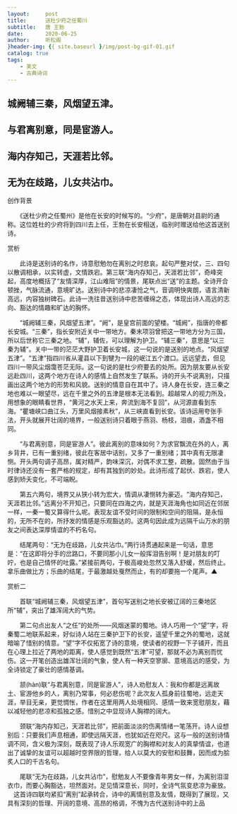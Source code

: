 ```yaml
---
layout:     post
title:      送杜少府之任蜀川
subtitle:   唐 王勃
date:       2020-06-25
author:     听松阁
}header-img: {{ site.baseurl }/img/post-bg-gif-01.gif
catalog: true
tags:
    - 美文
    - 古典诗词
---
```


## 城阙辅三秦，风烟望五津。
## 与君离别意，同是宦游人。
## 海内存知己，天涯若比邻。
## 无为在歧路，儿女共沾巾。





创作背景



　　《送杜少府之任蜀州》是他在长安的时候写的。“少府”，是唐朝对县尉的通称。这位姓杜的少府将到四川去上任，王勃在长安相送，临别时赠送给他这首送别诗。



赏析



　　此诗是送别诗的名作，诗意慰勉勿在离别之时悲哀。起句严整对仗，三、四句以散调相承，以实转虚，文情跌宕。第三联“海内存知己，天涯若比邻”，奇峰突起，高度地概括了“友情深厚，江山难阻”的情景，尾联点出“送”的主题。全诗开合顿挫，气脉流通，意境旷达。送别诗中的悲凉凄怆之气，音调明快爽朗，语言清新高远，内容独树碑石。此诗一洗往昔送别诗中悲苦缠绵之态，体现出诗人高远的志向、豁达的情趣和旷达的胸怀。



　　“城阙辅三秦，风烟望五津”。“阙”，是皇宫前面的望楼。“城阙”，指唐的帝都长安城。“三秦”，指长安附近关中一带地方。秦末项羽曾把这一带地方分为三国，所以后世称它三秦之地。“辅”，辅佐，可以理解为护卫。“辅三秦”，意思是“以三秦为辅”。关中一带的茫茫大野护卫着长安城，这一句说的是送别的地点。“风烟望五津”。“五津”指四川省从灌县以下到犍为一段的岷江五个渡口。远远望去，但见四川一带风尘烟霭苍茫无际。这一句说的是杜少府要去的处所。因为朋友要从长安远赴四川，这两个地方在诗人的感情上自然发生了联系。诗的开头不说离别，只描画出这两个地方的形势和风貌。送别的情意自在其中了。诗人身在长安，连三秦之地也难以一眼望尽，远在千里之外的五津是根本无法看到。超越常人的视力所及，用想象的眼睛看世界，“黄河之水天上来，奔流到海不复回”，从河源直看到东海。“瞿塘峡口曲江头，万里风烟接素秋”，从三峡直看到长安。该诗运用夸张手法，开头就展开壮阔的境界，一般送别诗只着眼于燕羽、杨枝，泪痕，酒盏不相同。



　　“与君离别意，同是宦游人”。彼此离别的意味如何？为求官飘流在外的人，离乡背井，已有一重别绪，彼此在客居中话别，又多了一重别绪；其中真有无限凄恻。开头两句调子高昂，属对精严，韵味深沉，对偶不求工整，疏散。固然由于当时律诗还没有一套严格的规定，却有其独到的妙处。此诗形成了起伏、跌宕，使人感到矫夭变化，不可端睨。



　　第五六两句，境界又从狭小转为宏大，情调从凄恻转为豪迈。“海内存知己，天涯若比邻。”远离分不开知己，只要同在四海之内，就是天涯海角也如同近在邻居一样，一秦一蜀又算得什么呢。表现友谊不受时间的限制和空间的阻隔，是永恒的，无所不在的，所抒发的情感是乐观豁达的。这两句因此成为远隔千山万水的朋友之间表达深厚情谊的不朽名句。



　　结尾两句：“无为在歧路，儿女共沾巾。”两行诗贯通起来是一句话，意思是：“在这即将分手的岔路口，不要同那小儿女一般挥泪告别啊！是对朋友的叮咛，也是自己情怀的吐露。”紧接前两句，于极高峻处忽然又落入舒缓，然后终止。拿乐曲做比方；乐曲的结尾，于最激越处戛然而止，有的却要拖一个尾声。▲





赏析二



　　首联“城阙辅三秦，风烟望五津”，首句写送别之地长安被辽阔的三秦地区所“辅”，突出了雄浑阔大的气势。



　　第二句点出友人“之任”的处所——风烟迷蒙的蜀地。诗人巧用一个“望”字，将秦蜀二地联系起来，好似诗人站在三秦护卫下的长安，遥望千里之外的蜀地，这就暗喻了惜别的情意。“望”字不仅拓宽了诗的意境，使读者的视野一下子铺开，而且在心理上拉近了两地的距离，使人感觉到既然“五津”可望，那就不必为离别而忧伤。这一开笔创造出雄浑壮阔的气象，使人有一种天空寥廓、意境高远的感受，为全诗锁定了豪壮的感情基调。



　　颔(hàn)联“与君离别意，同是宦游人”，诗人劝慰友人：我和你都是远离故土、宦游他乡的人，离别乃常事，何必悲伤呢？此次友人孤身前往蜀地，远走天涯，举目无亲，更觉惆怅，作者在这里用两人处境相同、感情一致来宽慰朋友，藉以减轻他的悲凉和孤独之感。惜别之中显现诗人胸襟的阔大。



　　颈联“海内存知己，天涯若比邻”，把前面淡淡的伤离情绪一笔荡开。诗人设想别后：只要我们声息相通，即使远隔天涯，也犹如近在咫尺。这与一般的送别诗情调不同，含义极为深刻，既表现了诗人乐观宽广的胸襟和对友人的真挚情谊，也道出了诚挚的友谊可以超越时空界限的哲理，给人以莫大的安慰和鼓舞，因而成为脍炙人口的千古名句。



　　尾联“无为在歧路，儿女共沾巾”，慰勉友人不要像青年男女一样，为离别泪湿衣巾，而要心胸豁达，坦然面对。足见情深意长，同时，全诗气氛变悲凉为豪放。 　这首诗四联均紧扣“离别”起承转合，诗中的离情别意及友情，既得到了展现，又具有深刻的哲理、开阔的意境、高昂的格调，不愧为古代送别诗中的上品
